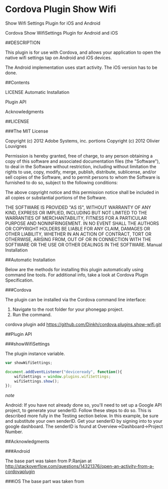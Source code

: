 # Cordova Plugin Show Wifi
Show Wifi Settings Plugin for iOS and Android

Cordova Show WifiSettings Plugin for Android and iOS

##DESCRIPTION

This plugin is for use with Cordova, and allows your application to open the native wifi settings tap on Android and iOS devices.

The Android implementation uses start activity.
The iOS version has to be done.

##Contents

LICENSE
Automatic Installation

Plugin API

Acknowledgments

##LICENSE

###The MIT License

Copyright (c) 2012 Adobe Systems, inc.
portions Copyright (c) 2012 Olivier Louvignes

Permission is hereby granted, free of charge, to any person obtaining a copy
of this software and associated documentation files (the "Software"), to deal
in the Software without restriction, including without limitation the rights
to use, copy, modify, merge, publish, distribute, sublicense, and/or sell
copies of the Software, and to permit persons to whom the Software is
furnished to do so, subject to the following conditions:

The above copyright notice and this permission notice shall be included in
all copies or substantial portions of the Software.

THE SOFTWARE IS PROVIDED "AS IS", WITHOUT WARRANTY OF ANY KIND, EXPRESS OR
IMPLIED, INCLUDING BUT NOT LIMITED TO THE WARRANTIES OF MERCHANTABILITY,
FITNESS FOR A PARTICULAR PURPOSE AND NONINFRINGEMENT. IN NO EVENT SHALL THE
AUTHORS OR COPYRIGHT HOLDERS BE LIABLE FOR ANY CLAIM, DAMAGES OR OTHER
LIABILITY, WHETHER IN AN ACTION OF CONTRACT, TORT OR OTHERWISE, ARISING FROM,
OUT OF OR IN CONNECTION WITH THE SOFTWARE OR THE USE OR OTHER DEALINGS IN
THE SOFTWARE.
Manual Installation

##Automatic Installation

Below are the methods for installing this plugin automatically using command line tools. For additional info, take a look at Cordova Plugin Specification.

###Cordova

The plugin can be installed via the Cordova command line interface:

1. Navigate to the root folder for your phonegap project.
2. Run the command.

cordova plugin add https://github.com/Dinkh/cordova.plugins.show-wifi.git

##Plugin API

###showWifiSettings

The plugin instance variable.

```javascript
var showWifiSettings;

document.addEventListener("deviceready", function(){
    wifiSettings = window.plugins.wifiSettings;
    wifiSettings.show();
});
```

*note*

Android: If you have not already done so, you'll need to set up a Google API project, to generate your senderID. Follow these steps to do so. This is described more fully in the Testing section below. In this example, be sure and substitute your own senderID. Get your senderID by signing into to your google dashboard. The senderID is found at Overview->Dashboard->Project Number.

##Acknowledgments

###Android

The base part was taken from P.Ranjan at
http://stackoverflow.com/questions/14321376/open-an-activity-from-a-cordovaplugin

###iOS
The base part was taken from